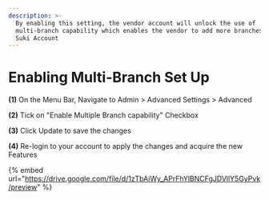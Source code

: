 ```yaml
---
description: >-
  By enabling this setting, the vendor account will unlock the use of
  multi-branch capability which enables the vendor to add more branches to their
  Suki Account
---
```


# Enabling Multi-Branch Set Up

**(1)** On the Menu Bar, Navigate to Admin > Advanced Settings > Advanced

**(2)** Tick on "Enable Multiple Branch capability" Checkbox

**(3)** Click Update to save the changes

**(4)** Re-login to your account to apply the changes and acquire the new Features

{% embed url="https://drive.google.com/file/d/1zTbAiWy_APrFhYlBNCFgJDVllY5GyPvk/preview" %}
